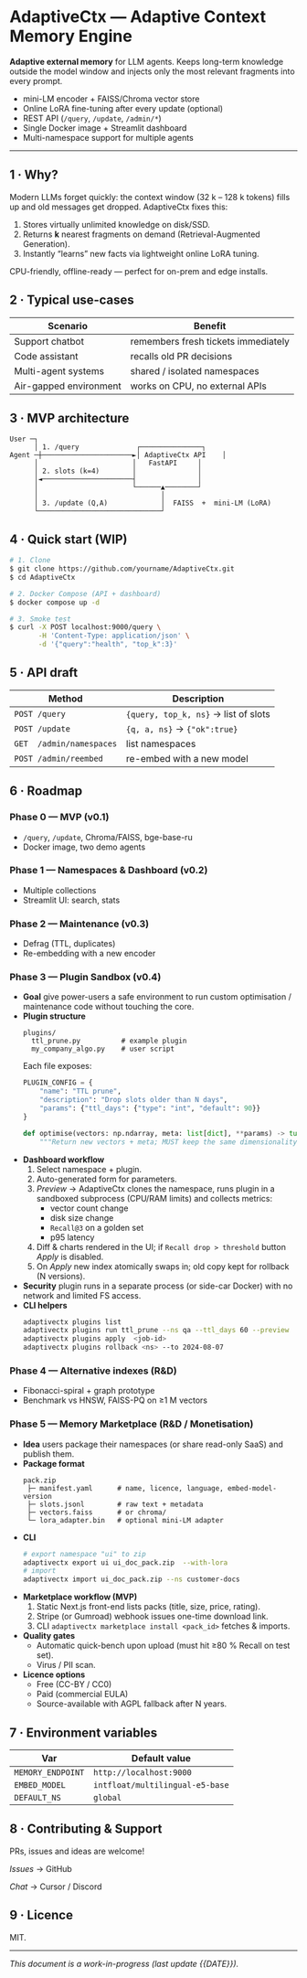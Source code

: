 # AdaptiveCtx — Adaptive Context Memory Engine

**Adaptive external memory** for LLM agents.  Keeps long-term knowledge outside the model window and injects only the most relevant fragments into every prompt.

* mini-LM encoder + FAISS/Chroma vector store
* Online LoRA fine-tuning after every update (optional)
* REST API (`/query`, `/update`, `/admin/*`)
* Single Docker image + Streamlit dashboard
* Multi-namespace support for multiple agents

---

## 1 · Why?
Modern LLMs forget quickly: the context window (32 k – 128 k tokens) fills up and old messages get dropped. AdaptiveCtx fixes this:

1. Stores virtually unlimited knowledge on disk/SSD.
2. Returns **k** nearest fragments on demand (Retrieval-Augmented Generation).
3. Instantly “learns” new facts via lightweight online LoRA tuning.

CPU-friendly, offline-ready — perfect for on-prem and edge installs.

## 2 · Typical use-cases
| Scenario              | Benefit                                  |
|-----------------------|-------------------------------------------|
| Support chatbot       | remembers fresh tickets immediately       |
| Code assistant        | recalls old PR decisions                  |
| Multi-agent systems   | shared / isolated namespaces              |
| Air-gapped environment| works on CPU, no external APIs            |

## 3 · MVP architecture
```text
User ─┐
      │ 1. /query              ┌───────────────┐
Agent ─┼──────────────────────►│ AdaptiveCtx API    │
      │                       │   FastAPI     │
      │ 2. slots (k=4)        │               │
      │◄──────────────────────┤               │
      │                       └──────▲────────┘
      │                              │
      │ 3. /update (Q,A)             │  FAISS  +  mini-LM (LoRA)
      └──────────────────────────────┘
```

## 4 · Quick start (WIP)
```bash
# 1. Clone
$ git clone https://github.com/yourname/AdaptiveCtx.git
$ cd AdaptiveCtx

# 2. Docker Compose (API + dashboard)
$ docker compose up -d

# 3. Smoke test
$ curl -X POST localhost:9000/query \
       -H 'Content-Type: application/json' \
       -d '{"query":"health", "top_k":3}'
```

## 5 · API draft
| Method          | Description                                |
|-----------------|---------------------------------------------|
| `POST /query`   | `{query, top_k, ns}` → list of slots        |
| `POST /update`  | `{q, a, ns}` → `{"ok":true}`              |
| `GET  /admin/namespaces` | list namespaces                    |
| `POST /admin/reembed`    | re-embed with a new model          |

## 6 · Roadmap

### Phase 0 — MVP (v0.1)
* `/query`, `/update`, Chroma/FAISS, bge-base-ru
* Docker image, two demo agents

### Phase 1 — Namespaces & Dashboard (v0.2)
* Multiple collections
* Streamlit UI: search, stats

### Phase 2 — Maintenance (v0.3)
* Defrag (TTL, duplicates)
* Re-embedding with a new encoder

### Phase 3 — Plugin Sandbox (v0.4)
- **Goal**  give power-users a safe environment to run custom optimisation / maintenance code without touching the core.
- **Plugin structure**
  ```text
  plugins/
    ttl_prune.py          # example plugin
    my_company_algo.py    # user script
  ```
  Each file exposes:
  ```python
  PLUGIN_CONFIG = {
      "name": "TTL prune",
      "description": "Drop slots older than N days",
      "params": {"ttl_days": {"type": "int", "default": 90}}
  }

  def optimise(vectors: np.ndarray, meta: list[dict], **params) -> tuple[np.ndarray, list[dict]]:
      """Return new vectors + meta; MUST keep the same dimensionality."""
  ```
- **Dashboard workflow**
  1. Select namespace + plugin.
  2. Auto-generated form for parameters.
  3. *Preview* → AdaptiveCtx clones the namespace, runs plugin in a sandboxed subprocess (CPU/RAM limits) and collects metrics:
     * vector count change
     * disk size change
     * `Recall@3` on a golden set
     * p95 latency
  4. Diff & charts rendered in the UI; if `Recall drop > threshold` button *Apply* is disabled.
  5. On *Apply* new index atomically swaps in; old copy kept for rollback (N versions).
- **Security**  plugin runs in a separate process (or side-car Docker) with no network and limited FS access.
- **CLI helpers**
  ```bash
  adaptivectx plugins list
  adaptivectx plugins run ttl_prune --ns qa --ttl_days 60 --preview
  adaptivectx plugins apply  <job-id>
  adaptivectx plugins rollback <ns> --to 2024-08-07
  ```

### Phase 4 — Alternative indexes (R&D)
* Fibonacci-spiral + graph prototype
* Benchmark vs HNSW, FAISS-PQ on ≥1 M vectors

### Phase 5 — Memory Marketplace (R&D / Monetisation)
- **Idea**  users package their namespaces (or share read-only SaaS) and publish them.
- **Package format**
  ```text
  pack.zip
   ├─ manifest.yaml      # name, licence, language, embed-model-version
   ├─ slots.jsonl        # raw text + metadata
   ├─ vectors.faiss      # or chroma/
   └─ lora_adapter.bin   # optional mini-LM adapter
  ```
- **CLI**
  ```bash
  # export namespace "ui" to zip
  adaptivectx export ui ui_doc_pack.zip  --with-lora
  # import
  adaptivectx import ui_doc_pack.zip --ns customer-docs
  ```
- **Marketplace workflow (MVP)**
  1. Static Next.js front-end lists packs (title, size, price, rating).
  2. Stripe (or Gumroad) webhook issues one-time download link.
  3. CLI `adaptivectx marketplace install <pack_id>` fetches & imports.
- **Quality gates**
  * Automatic quick-bench upon upload (must hit ≥80 % Recall on test set).
  * Virus / PII scan.
- **Licence options**
  * Free (CC-BY / CC0)
  * Paid (commercial EULA)
  * Source-available with AGPL fallback after N years.

## 7 · Environment variables
| Var                | Default value                    |
|--------------------|----------------------------------|
| `MEMORY_ENDPOINT`  | `http://localhost:9000`          |
| `EMBED_MODEL`      | `intfloat/multilingual-e5-base`  |
| `DEFAULT_NS`       | `global`                         |

## 8 · Contributing & Support
PRs, issues and ideas are welcome!

*Issues* → GitHub

*Chat*   → Cursor / Discord

## 9 · Licence
MIT.

---
*This document is a work-in-progress (last update {{DATE}}).*
